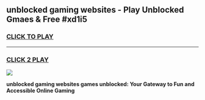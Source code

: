 
## unblocked gaming websites - Play Unblocked Gmaes & Free #xd1i5
<h3>
<a href="https://premium.freeplayer.one?title=unblocked_gaming_websites&ref=03M">CLICK TO PLAY</a></h3>
<hr>

<h3>
<a href="https://premium.freeplayer.one?title=unblocked_gaming_websites&ref=03M">CLICK 2 PLAY</a>
  
</h3>

<a href="https://premium.freeplayer.one?title=unblocked_gaming_websites&ref=03M"><img src="https://clearcache.store/games.png"></a>


**unblocked gaming websites games unblocked: Your Gateway to Fun and Accessible Online Gaming**
